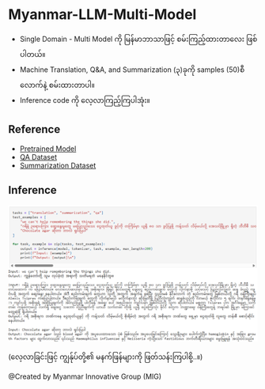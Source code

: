 # Myanmar-LLM-Multi-Model
- Single Domain - Multi Model ကို မြန်မာဘာသာဖြင့် စမ်းကြည့်ထားတာလေး ဖြစ်ပါတယ်။
- Machine Translation, Q&A, and Summarization (၃)ခုကို samples (50)စီလောက်နဲ့ စမ်းထားတာပါ။
- Inference code ကို လေ့လာကြည့်ကြပါအုံး။

## Reference
* [Pretrained Model](https://huggingface.co/facebook/mbart-large-50-many-to-many-mmt)
* [QA Dataset](https://huggingface.co/datasets/jojo-ai-mst/Burmese-Microbiology-1K)
* [Summarization Dataset](https://huggingface.co/datasets/csebuetnlp/xlsum/viewer/burmese)

## Inference
<p align="center"> <img src="https://github.com/Ko-Yin-Maung/Myanmar-LLM-Multi-Model/blob/main/Output.png" /></p>

(လေ့လာခြင်းဖြင့် ကျွန်ုပ်တို့၏ မနက်ဖြန်များကို ဖြတ်သန်းကြပါစို့..။)

@Created by Myanmar Innovative Group (MIG)
